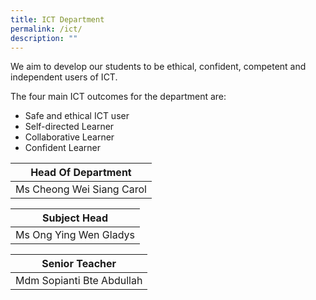 ```yaml
---
title: ICT Department
permalink: /ict/
description: ""
---
```

We aim to develop our students to be ethical, confident, competent and independent users of ICT.  
  
The four main ICT outcomes for the department are:  

*   Safe and ethical ICT user
*   Self-directed Learner
*   Collaborative Learner
*   Confident Learner



| Head Of Department |
| --- |
| Ms Cheong Wei Siang Carol |<br>


 
| Subject Head |
| --- |
| Ms Ong Ying Wen Gladys  |<br>



| Senior Teacher |
| --- |
| Mdm Sopianti Bte Abdullah